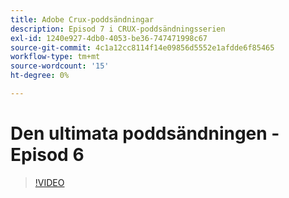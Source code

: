 ```yaml
---
title: Adobe Crux-poddsändningar
description: Episod 7 i CRUX-poddsändningsserien
exl-id: 1240e927-4db0-4053-be36-747471998c67
source-git-commit: 4c1a12cc8114f14e09856d5552e1afdde6f85465
workflow-type: tm+mt
source-wordcount: '15'
ht-degree: 0%

---
```


# Den ultimata poddsändningen - Episod 6

>[!VIDEO](https://video.tv.adobe.com/v/3429332?quality=12learn=on)
